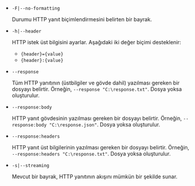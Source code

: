 * `-F|--no-formatting`

  Durumu HTTP yanıt biçimlendirmesini belirten bir bayrak.

* `-h|--header`

  HTTP istek üst bilgisini ayarlar. Aşağıdaki iki değer biçimi desteklenir:

  * `{header}={value}`
  * `{header}:{value}`

* `--response`

  Tüm HTTP yanıtının (üstbilgiler ve gövde dahil) yazılması gereken bir dosyayı belirtir. Örneğin, `--response "C:\response.txt"`. Dosya yoksa oluşturulur.

* `--response:body`

  HTTP yanıt gövdesinin yazılması gereken bir dosyayı belirtir. Örneğin, `--response:body "C:\response.json"`. Dosya yoksa oluşturulur.

* `--response:headers`

  HTTP yanıt üst bilgilerinin yazılması gereken bir dosyayı belirtir. Örneğin, `--response:headers "C:\response.txt"`. Dosya yoksa oluşturulur.

* `-s|--streaming`

  Mevcut bir bayrak, HTTP yanıtının akışını mümkün bir şekilde sunar.
